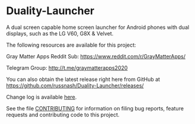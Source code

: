 # Duality-Launcher
A dual screen capable home screen launcher for Android phones with dual displays, such as the LG V60, G8X & Velvet.

The following resources are available for this project:

Gray Matter Apps Reddit Sub: https://www.reddit.com/r/GrayMatterApps/

Telegram Group: http://t.me/graymatterapps2020

You can also obtain the latest release right here from GitHub at https://github.com/russnash/Duality-Launcher/releases/

Change log is available [here](https://github.com/russnash/Duality-Launcher/blob/master/app/ChangeLog.txt).

See the file [CONTRIBUTING](https://github.com/russnash/Duality-Launcher/blob/master/CONTRIBUTING.md) for information on filing bug reports, feature requests and contributing code to this project.
